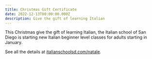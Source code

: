 ```yaml
---
title: Christmas Gift Certificate
date: 2022-12-13T00:00:00.000Z
description: Give the gift of learning Italian
---
```


This Christmas give the gift of learning Italian,
the Italian school of San Diego is starting new Italian beginner level
classes for adults starting in January.

See all the details at [italianschoolsd.com/natale](https://www.italianschoolsd.com/natale).
